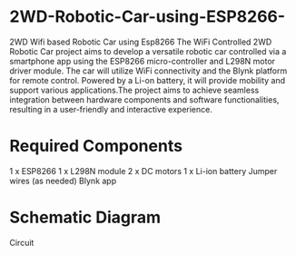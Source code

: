 # 2WD-Robotic-Car-using-ESP8266-
2WD Wifi based Robotic Car using Esp8266
The WiFi Controlled 2WD Robotic Car project aims to develop a versatile robotic car controlled via a smartphone app using the ESP8266 micro-controller and L298N motor driver module. The car will utilize WiFi connectivity and the Blynk platform for remote control. Powered by a Li-on battery, it will provide mobility and support various applications.The project aims to achieve seamless integration between hardware components and software functionalities, resulting in a user-friendly and interactive experience.

# Required Components
1 x ESP8266
1 x L298N module
2 x DC motors
1 x Li-ion battery
Jumper wires (as needed)
Blynk app

# Schematic Diagram
Circuit

